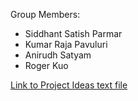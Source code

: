 Group Members:
- Siddhant Satish Parmar
- Kumar Raja Pavuluri
- Anirudh Satyam
- Roger Kuo

[Link to Project Ideas text file](project_ideas.txt)
